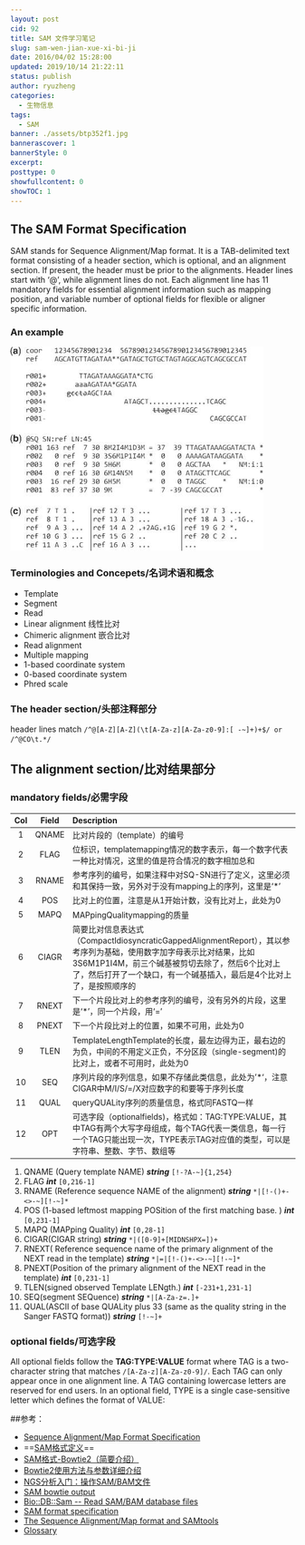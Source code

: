 ```yaml
---
layout: post
cid: 92
title: SAM 文件学习笔记
slug: sam-wen-jian-xue-xi-bi-ji
date: 2016/04/02 15:28:00
updated: 2019/10/14 21:22:11
status: publish
author: ryuzheng
categories: 
  - 生物信息
tags: 
  - SAM
banner: ./assets/btp352f1.jpg
bannerascover: 1
bannerStyle: 0
excerpt: 
posttype: 0
showfullcontent: 0
showTOC: 1
---
```



## The SAM Format Specification

SAM stands for Sequence Alignment/Map format. It is a TAB-delimited text format consisting of a header section, which is optional, and an alignment section. If present, the header must be prior to the alignments. Header lines start with ‘@’, while alignment lines do not. Each alignment line has 11 mandatory fields for essential alignment information such as mapping position, and variable number of optional fields for flexible or aligner specific information.

### An example

![示例](./assets/btp352f1.jpg)

### Terminologies and Concepets/名词术语和概念

- Template
- Segment  
- Read  
- Linear alignment  线性比对
- Chimeric alignment  嵌合比对
- Read alignment
- Multiple mapping
- 1-based coordinate system
- 0-based coordinate system
- Phred scale

### The header section/头部注释部分

header lines match ```/^@[A-Z][A-Z](\t[A-Za-z][A-Za-z0-9]:[ -~]+)+$/ or /^@CO\t.*/```

## The alignment section/比对结果部分

### mandatory fields/必需字段

|Col|Field|Description|
|:----:|:----:|:----|
|1|QNAME|比对片段的（template）的编号|
|2|FLAG|位标识，templatemapping情况的数字表示，每一个数字代表一种比对情况，这里的值是符合情况的数字相加总和|
|3|RNAME|参考序列的编号，如果注释中对SQ-SN进行了定义，这里必须和其保持一致，另外对于没有mapping上的序列，这里是‘*’|
|4|POS|比对上的位置，注意是从1开始计数，没有比对上，此处为0|
|5|MAPQ|MAPpingQualitymapping的质量|
|6|CIAGR|简要比对信息表达式（CompactIdiosyncraticGappedAlignmentReport），其以参考序列为基础，使用数字加字母表示比对结果，比如3S6M1P1I4M，前三个碱基被剪切去除了，然后6个比对上了，然后打开了一个缺口，有一个碱基插入，最后是4个比对上了，是按照顺序的|
|7|RNEXT|下一个片段比对上的参考序列的编号，没有另外的片段，这里是‘*’，同一个片段，用‘=’|
|8|PNEXT|下一个片段比对上的位置，如果不可用，此处为0|
|9|TLEN|TemplateLengthTemplate的长度，最左边得为正，最右边的为负，中间的不用定义正负，不分区段（single-segment)的比对上，或者不可用时，此处为0|
|10|SEQ|序列片段的序列信息，如果不存储此类信息，此处为’*‘，注意CIGAR中M/I/S/=/X对应数字的和要等于序列长度|
|11|QUAL|queryQUALity序列的质量信息，格式同FASTQ一样|
|12|OPT|可选字段（optionalfields)，格式如：TAG:TYPE:VALUE，其中TAG有两个大写字母组成，每个TAG代表一类信息，每一行一个TAG只能出现一次，TYPE表示TAG对应值的类型，可以是字符串、整数、字节、数组等|

1. QNAME  (Query template NAME)  ***string***
   ```[!-?A-~]{1,254}```
2. FLAG ***int***
   ```[0,216-1]```
3. RNAME (Reference sequence NAME of the alignment) ***string***
   ```*|[!-()+-<>-~][!-~]*```
4. POS (1-based leftmost mapping POSition of the first matching base. ) ***int***
   ```[0,231-1] ```
5. MAPQ (MAPping Quality) ***int***
   ```[0,28-1] ```
6. CIGAR(CIGAR string) ***string***
   ```*|([0-9]+[MIDNSHPX=])+```
7. RNEXT( Reference sequence name of the primary alignment of the NEXT read in the template) ***string***
   ```*|=|[!-()+-<>-~][!-~]*```
8. PNEXT(Position of the primary alignment of the NEXT read in the template) ***int***
   ```[0,231-1] ```
9. TLEN(signed observed Template LENgth.) ***int***
   ```[-231+1,231-1] ```
10. SEQ(segment SEQuence) ***string***
    ```*|[A-Za-z=.]+ ```
11. QUAL(ASCII of base QUALity plus 33 (same as the quality string in the Sanger FASTQ format)) ***string***
    ```[!-~]+```

### optional fields/可选字段

All optional fields follow the **TAG:TYPE:VALUE** format where TAG is a two-character string that matches
`/[A-Za-z][A-Za-z0-9]/`. Each TAG can only appear once in one alignment line. A TAG containing lowercase
letters are reserved for end users. In an optional field, TYPE is a single case-sensitive letter which defines the
format of VALUE:

##参考：
 - [Sequence Alignment/Map Format Specification](https://samtools.github.io/hts-specs/SAMv1.pdf)
 - ==[SAM格式定义](http://boyun.sh.cn/bio/?p=1890)==
 - [SAM格式-Bowtie2（简要介绍）](http://www.plob.org/2013/06/03/5870.html)
 - [Bowtie2使用方法与参数详细介绍](http://www.plob.org/2012/09/02/4540.html)
 - [NGS分析入门：操作SAM/BAM文件](http://blog.qiubio.com:8080/archives/3050)
 - [SAM bowtie output](http://bowtie-bio.sourceforge.net/manual.shtml#sam-bowtie-output)
 - [Bio::DB::Sam -- Read SAM/BAM database files](http://search.cpan.org/~lds/Bio-SamTools/lib/Bio/DB/Sam.pm)
 - [SAM format specification](http://davetang.org/wiki/tiki-index.php?page=SAM)
 - [The Sequence Alignment/Map format and SAMtools](http://www.ncbi.nlm.nih.gov/pmc/articles/PMC2723002/)
 - [Glossary](http://asia.ensembl.org/common/Help/Glossary?db=core)